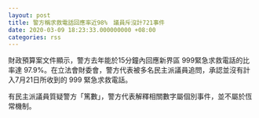 ```yaml
---
layout: post
title: 警方稱求救電話回應率近98%　議員斥沒計721事件
date: 2020-03-09 18:23:33.000000000 +08:00
categories: rss
---
```


財政預算案文件顯示，警方去年能於15分鐘內回應新界區 999緊急求救電話的比率達 97.9%。在立法會財委會，警方代表被多名民主派議員追問，承認並沒有計入7月21日所收到的 999 緊急求救電話。

有民主派議員質疑警方「篤數」，警方代表解釋相關數字屬個別事件，並不屬於恆常機制。
